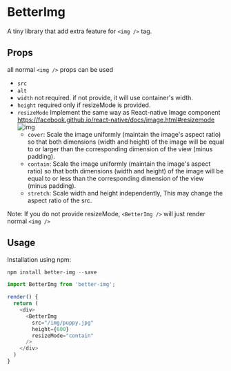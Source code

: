 # BetterImg

A tiny library that add extra feature for `<img />` tag.

## Props
all normal `<img />` props can be used
- `src`
- `alt`
- `width` not required. if not provide, it will use container's width.
- `height` required only if resizeMode is provided.
- `resizeMode` Implement the same way as React-native Image component https://facebook.github.io/react-native/docs/image.html#resizemode
![img](http://i.imgur.com/x4vFVmb.jpg)
  - `cover`: Scale the image uniformly (maintain the image's aspect ratio) so that both dimensions (width and height) of the image will be equal to or larger than the corresponding dimension of the view (minus padding).
  - `contain`: Scale the image uniformly (maintain the image's aspect ratio) so that both dimensions (width and height) of the image will be equal to or less than the corresponding dimension of the view (minus padding).
  - `stretch`: Scale width and height independently, This may change the aspect ratio of the src.

Note: If you do not provide resizeMode, `<BetterImg />` will just render normal `<img />`



## Usage
Installation using npm:
``` js
npm install better-img --save
```
``` js
import BetterImg from 'better-img';

render() {
  return (
    <div>
      <BetterImg
        src="/img/puppy.jpg"
        height={600}
        resizeMode="contain"
      />
    </div>
  )
}
```
